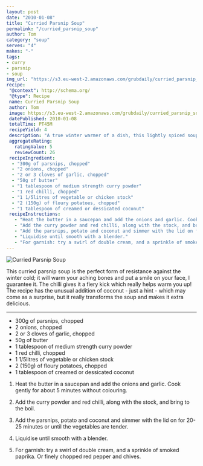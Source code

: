 ```yaml
---
layout: post
date: "2010-01-08"
title: "Curried Parsnip Soup"
permalink: "/curried_parsnip_soup"
author: Tom
category: "soup"
serves: "4"
makes: "-"
tags:
- curry
- parsnip
- soup
img_url: "https://s3.eu-west-2.amazonaws.com/grubdaily/curried_parsnip_soup.jpg"
recipe:
 "@context": http://schema.org/
 "@type": Recipe
 name: Curried Parsnip Soup
 author: Tom
 image: https://s3.eu-west-2.amazonaws.com/grubdaily/curried_parsnip_soup.jpg
 datePublished: 2010-01-08
 totalTime: PT45M
 recipeYield: 4
 description: "A true winter warmer of a dish, this lightly spiced soup will take the chill off."
 aggregateRating:
   ratingValue: 5
   reviewCount: 26
 recipeIngredient:
  - "300g of parsnips, chopped"
  - "2 onions, chopped"
  - "2 or 3 cloves of garlic, chopped"
  - "50g of butter"
  - "1 tablespoon of medium strength curry powder"
  - "1 red chilli, chopped"
  - "1 1/5litres of vegetable or chicken stock"
  - "2 (150g) of floury potatoes, chopped"
  - "1 tablespoon of creamed or dessicated coconut"
 recipeInstructions:
   - "Heat the butter in a saucepan and add the onions and garlic. Cook gently for about 5 minutes without colouring."
   - "Add the curry powder and red chilli, along with the stock, and bring to the boil."
   - "Add the parsnips, potato and coconut and simmer with the lid on for 20-25 minutes or until the vegetables are tender."
   - "Liquidise until smooth with a blender."
   - "For garnish: try a swirl of double cream, and a sprinkle of smoked paprika. Or finely chopped red pepper and chives."
---
```

<img src="https://s3.eu-west-2.amazonaws.com/grubdaily/curried_parsnip_soup.jpg" alt="Curried Parsnip Soup" />

This curried parsnip soup is the perfect form of resistance against the winter cold; it will warm your aching bones and put a smile on your face, I guarantee it. The chilli gives it a fiery kick which really helps warm you up! The recipe has the unusual addition of coconut - just a hint - which may come as a surprise, but it really transforms the soup and makes it extra delicious.

---
* 300g of parsnips, chopped
* 2 onions, chopped
* 2 or 3 cloves of garlic, chopped
* 50g of butter
* 1 tablespoon of medium strength curry powder
* 1 red chilli, chopped
* 1 1/5litres of vegetable or chicken stock
* 2 (150g) of floury potatoes, chopped
* 1 tablespoon of creamed or dessicated coconut

1. Heat the butter in a saucepan and add the onions and garlic. Cook gently for about 5 minutes without colouring.

2. Add the curry powder and red chilli, along with the stock, and bring to the boil.

3. Add the parsnips, potato and coconut and simmer with the lid on for 20-25 minutes or until the vegetables are tender.

4. Liquidise until smooth with a blender.

5. For garnish: try a swirl of double cream, and a sprinkle of smoked paprika. Or finely chopped red pepper and chives.
